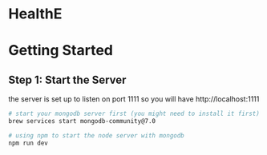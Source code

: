 # HealthE

# Getting Started

## Step 1: Start the Server

the server is set up to listen on port 1111
so you will have http://localhost:1111

```bash
# start your mongodb server first (you might need to install it first)
brew services start mongodb-community@7.0

# using npm to start the node server with mongodb
npm run dev


```

